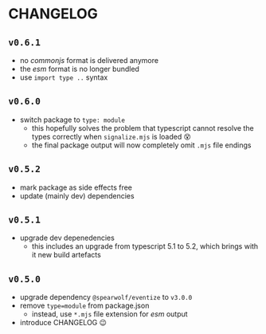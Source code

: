 # CHANGELOG

## `v0.6.1`

- no _commonjs_ format is delivered anymore
- the _esm_ format is no longer bundled
- use `import type ..` syntax

## `v0.6.0`

- switch package to `type: module`
  - this hopefully solves the problem that typescript cannot resolve the types correctly when `signalize.mjs` is loaded 😵
  - the final package output will now completely omit `.mjs` file endings

## `v0.5.2`

- mark package as side effects free
- update (mainly dev) dependencies

## `v0.5.1`

- upgrade dev depenedencies
  - this includes an upgrade from typescript 5.1 to 5.2, which brings with it new build artefacts

## `v0.5.0`

- upgrade dependency `@spearwolf/eventize` to `v3.0.0`
- remove `type=module` from package.json
  - instead, use `*.mjs` file extension for _esm_ output
- introduce CHANGELOG 😉
